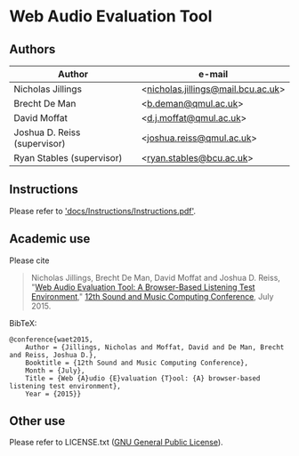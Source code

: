 # Web Audio Evaluation Tool

## Authors

| Author  | e-mail | 
| ------- | ------ |
| Nicholas Jillings 				| <[nicholas.jillings@mail.bcu.ac.uk](nicholas.jillings@mail.bcu.ac.uk)> |
| Brecht De Man					| <[b.deman@qmul.ac.uk](b.deman@qmul.ac.uk)> | 
| David Moffat					| <[d.j.moffat@qmul.ac.uk](d.j.moffat@qmul.ac.uk)>| 
| Joshua D. Reiss (supervisor)	| <[joshua.reiss@qmul.ac.uk](joshua.reiss@qmul.ac.uk)> | 
| Ryan Stables (supervisor)		| <[ryan.stables@bcu.ac.uk](ryan.stables@bcu.ac.uk)> | 


## Instructions

Please refer to ['docs/Instructions/Instructions.pdf'](https://github.com/BrechtDeMan/WebAudioEvaluationTool/raw/master/docs/Instructions/Instructions.pdf).


## Academic use

Please cite 

> Nicholas Jillings, Brecht De Man, David Moffat and Joshua D. Reiss, "[Web Audio Evaluation Tool: A Browser-Based Listening Test Environment](http://www.brechtdeman.com/publications/smc10.pdf)," [12th Sound and Music Computing Conference](http://www.maynoothuniversity.ie/smc15/), July 2015.

BibTeX: 

    @conference{waet2015,
    	Author = {Jillings, Nicholas and Moffat, David and De Man, Brecht and Reiss, Joshua D.},
	    Booktitle = {12th Sound and Music Computing Conference},
	    Month = {July},
	    Title = {Web {A}udio {E}valuation {T}ool: {A} browser-based listening test environment},
    	Year = {2015}}


## Other use

Please refer to LICENSE.txt ([GNU General Public License](http://www.gnu.org/licenses/gpl-3.0.en.html)).
